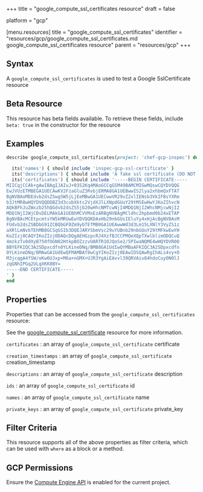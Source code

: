 +++
title = "google_compute_ssl_certificates resource"
draft = false

platform = "gcp"

[menu.resources]
    title = "google_compute_ssl_certificates"
    identifier = "resources/gcp/google_compute_ssl_certificates.md google_compute_ssl_certificates resource"
    parent = "resources/gcp"
+++

## Syntax

A `google_compute_ssl_certificates` is used to test a Google SslCertificate resource

## Beta Resource

This resource has beta fields available. To retrieve these fields, include `beta: true` in the constructor for the resource

## Examples

```ruby
describe google_compute_ssl_certificates(project: 'chef-gcp-inspec') do

  its('names') { should include 'inspec-gcp-ssl-certificate' }
  its('descriptions') { should include 'A fake ssl certificate (DO NOT USE)' }
  its('certificates') { should include '-----BEGIN CERTIFICATE-----
MIICqjCCAk+gAwIBAgIJAIuJ+0352Kq4MAoGCCqGSM49BAMCMIGwMQswCQYDVQQG
EwJVUzETMBEGA1UECAwKV2FzaGluZ3RvbjERMA8GA1UEBwwIS2lya2xhbmQxFTAT
BgNVBAoMDEdvb2dsZSwgSW5jLjEeMBwGA1UECwwVR29vZ2xlIENsb3VkIFBsYXRm
b3JtMR8wHQYDVQQDDBZ3d3cubXktc2VjdXJlLXNpdGUuY29tMSEwHwYJKoZIhvcN
AQkBFhJuZWxzb25hQGdvb2dsZS5jb20wHhcNMTcwNjI4MDQ1NjI2WhcNMjcwNjI2
MDQ1NjI2WjCBsDELMAkGA1UEBhMCVVMxEzARBgNVBAgMCldhc2hpbmd0b24xETAP
BgNVBAcMCEtpcmtsYW5kMRUwEwYDVQQKDAxHb29nbGUsIEluYy4xHjAcBgNVBAsM
FUdvb2dsZSBDbG91ZCBQbGF0Zm9ybTEfMB0GA1UEAwwWd3d3Lm15LXNlY3VyZS1z
aXRlLmNvbTEhMB8GCSqGSIb3DQEJARYSbmVsc29uYUBnb29nbGUuY29tMFkwEwYH
KoZIzj0CAQYIKoZIzj0DAQcDQgAEHGzpcRJ4XzfBJCCPMQeXQpTXwlblimODQCuQ
4mzkzTv0dXyB750fOGN02HtkpBOZzzvUARTR10JQoSe2/5PIwaNQME4wHQYDVR0O
BBYEFKIQC3A2SDpxcdfn0YLKineDNq/BMB8GA1UdIwQYMBaAFKIQC3A2SDpxcdfn
0YLKineDNq/BMAwGA1UdEwQFMAMBAf8wCgYIKoZIzj0EAwIDSQAwRgIhALs4vy+O
M3jcqgA4fSW/oKw6UJxp+M6a+nGMX+UJR3YgAiEAvvl39QRVAiv84hdoCuyON0lJ
zqGNhIPGq2ULqXKK8BY=
-----END CERTIFICATE-----
' }
end
```

## Properties

Properties that can be accessed from the `google_compute_ssl_certificates` resource:

See the [google_compute_ssl_certificate](/resources/google_compute_ssl_certificate/#properties) resource for more information.

`certificates`
: an array of `google_compute_ssl_certificate` certificate

`creation_timestamps`
: an array of `google_compute_ssl_certificate` creation_timestamp

`descriptions`
: an array of `google_compute_ssl_certificate` description

`ids`
: an array of `google_compute_ssl_certificate` id

`names`
: an array of `google_compute_ssl_certificate` name

`private_keys`
: an array of `google_compute_ssl_certificate` private_key

## Filter Criteria

This resource supports all of the above properties as filter criteria, which can be used
with `where` as a block or a method.

## GCP Permissions

Ensure the [Compute Engine API](https://console.cloud.google.com/apis/library/compute.googleapis.com/) is enabled for the current project.
